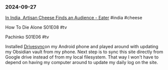 ### 2024-09-27
[In India, Artisan Cheese Finds an Audience - Eater](https://www.eater.com/24214551/indian-artisan-cheese-next-generation-eleftheria-kase?s=09) #india #cheese

How To Die Alone S01E08 #tv

Pachinko S01E06 #tv

Installed [Drivesync](https://play.google.com/store/apps/details?id=com.ttxapps.drivesync)on my Android phone and played around with updating my Obsidian vault from my phone. Next step is to sync this site directly from Google drive instead of from my local filesystem. That way I won't have to depend on having my computer around to update my daily log on the site.